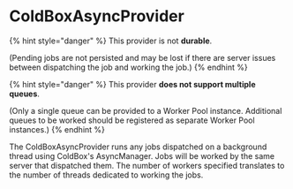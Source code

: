 # ColdBoxAsyncProvider

{% hint style="danger" %}
This provider is not **durable**.

(Pending jobs are not persisted and may be lost if there are server issues between dispatching the job and working the job.)
{% endhint %}

{% hint style="danger" %}
This provider **does not support multiple queues**.

(Only a single queue can be provided to a Worker Pool instance. Additional queues to be worked should be registered as separate Worker Pool instances.)
{% endhint %}

The ColdBoxAsyncProvider runs any jobs dispatched on a background thread using ColdBox's AsyncManager.  Jobs will be worked by the same server that dispatched them.  The number of workers specified translates to the number of threads dedicated to working the jobs.
